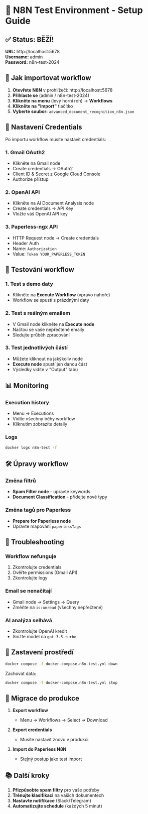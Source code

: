 # 🚀 N8N Test Environment - Setup Guide

## ✅ Status: BĚŽÍ!

**URL:** http://localhost:5678  
**Username:** admin  
**Password:** n8n-test-2024

## 📝 Jak importovat workflow

1. **Otevřete N8N** v prohlížeči: http://localhost:5678
2. **Přihlaste se** (admin / n8n-test-2024)
3. **Klikněte na menu** (levý horní roh) → **Workflows**
4. **Klikněte na "Import"** tlačítko
5. **Vyberte soubor:** `advanced_document_recognition_n8n.json`

## 🔑 Nastavení Credentials

Po importu workflow musíte nastavit credentials:

### 1. Gmail OAuth2
- Klikněte na Gmail node
- Create credentials → OAuth2
- Client ID & Secret z Google Cloud Console
- Authorize přístup

### 2. OpenAI API
- Klikněte na AI Document Analysis node  
- Create credentials → API Key
- Vložte váš OpenAI API key

### 3. Paperless-ngx API
- HTTP Request node → Create credentials
- Header Auth
- Name: `Authorization`
- Value: `Token YOUR_PAPERLESS_TOKEN`

## 🧪 Testování workflow

### 1. Test s demo daty
- Klikněte na **Execute Workflow** (vpravo nahoře)
- Workflow se spustí s prázdnými daty

### 2. Test s reálným emailem
- V Gmail node klikněte na **Execute node**
- Načtou se vaše nepřečtené emaily
- Sledujte průběh zpracování

### 3. Test jednotlivých částí
- Můžete kliknout na jakýkoliv node
- **Execute node** spustí jen danou část
- Výsledky vidíte v "Output" tabu

## 📊 Monitoring

### Execution history
- Menu → Executions
- Vidíte všechny běhy workflow
- Kliknutím zobrazíte detaily

### Logs
```bash
docker logs n8n-test -f
```

## 🛠️ Úpravy workflow

### Změna filtrů
- **Spam Filter node** - upravte keywords
- **Document Classification** - přidejte nové typy

### Změna tagů pro Paperless
- **Prepare for Paperless node**
- Upravte mapování `paperlessTags`

## 🔧 Troubleshooting

### Workflow nefunguje
1. Zkontrolujte credentials
2. Ověřte permissions (Gmail API)
3. Zkontrolujte logy

### Email se nenačítají
- Gmail node → Settings → Query
- Změňte na `is:unread` (všechny nepřečtené)

### AI analýza selhává
- Zkontrolujte OpenAI kredit
- Snižte model na `gpt-3.5-turbo`

## 🛑 Zastavení prostředí

```bash
docker compose -f docker-compose.n8n-test.yml down
```

Zachovat data:
```bash
docker compose -f docker-compose.n8n-test.yml stop
```

## 🔄 Migrace do produkce

1. **Export workflow**
   - Menu → Workflows → Select → Download

2. **Export credentials**
   - Musíte nastavit znovu v produkci

3. **Import do Paperless N8N**
   - Stejný postup jako test import

## 📚 Další kroky

1. **Přizpůsobte spam filtry** pro vaše potřeby
2. **Trénujte klasifikaci** na vašich dokumentech
3. **Nastavte notifikace** (Slack/Telegram)
4. **Automatizujte schedule** (každých 5 minut)